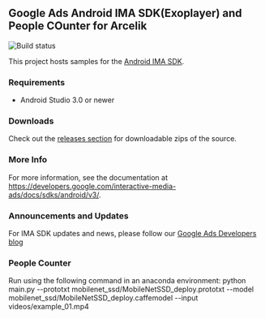 Google Ads Android IMA SDK(Exoplayer) and People COunter for Arcelik 
--------------------------

![Build status](https://github.com/googleads/googleads-ima-android/workflows/Build%20Status/badge.svg?branch=master)

This project hosts samples for the [Android IMA SDK](https://developers.google.com/interactive-media-ads/docs/sdks/android/v3/).

### Requirements

*   Android Studio 3.0 or newer

### Downloads
Check out the [releases section](https://github.com/googleads/googleads-ima-android/releases) for downloadable zips of the source.

### More Info
For more information, see the documentation at https://developers.google.com/interactive-media-ads/docs/sdks/android/v3/.

### Announcements and Updates

For IMA SDK updates and news, please follow our
[Google Ads Developers blog](https://ads-developers.googleblog.com/)

### People Counter
Run using the following command in an anaconda environment: 
python main.py --prototxt mobilenet_ssd/MobileNetSSD_deploy.prototxt --model mobilenet_ssd/MobileNetSSD_deploy.caffemodel --input videos/example_01.mp4